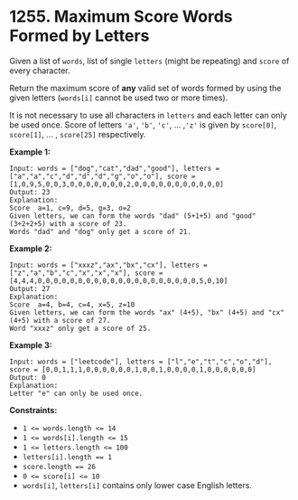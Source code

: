 # 1255. Maximum Score Words Formed by Letters

Given a list of `words`, list of  single `letters` (might be
repeating) and `score` of every character.

Return the maximum score of **any** valid set of words formed by using
the given letters (`words[i]` cannot be used two or more times).

It is not necessary to use all characters in `letters` and each letter
can only be used once. Score of letters `'a'`, `'b'`, `'c'`, ... ,`'z'`
is given by `score[0]`, `score[1]`, ... , `score[25]` respectively.

**Example 1:**

    Input: words = ["dog","cat","dad","good"], letters = ["a","a","c","d","d","d","g","o","o"], score = [1,0,9,5,0,0,3,0,0,0,0,0,0,0,2,0,0,0,0,0,0,0,0,0,0,0]
    Output: 23
    Explanation:
    Score  a=1, c=9, d=5, g=3, o=2
    Given letters, we can form the words "dad" (5+1+5) and "good" (3+2+2+5) with a score of 23.
    Words "dad" and "dog" only get a score of 21.

**Example 2:**

    Input: words = ["xxxz","ax","bx","cx"], letters = ["z","a","b","c","x","x","x"], score = [4,4,4,0,0,0,0,0,0,0,0,0,0,0,0,0,0,0,0,0,0,0,0,5,0,10]
    Output: 27
    Explanation:
    Score  a=4, b=4, c=4, x=5, z=10
    Given letters, we can form the words "ax" (4+5), "bx" (4+5) and "cx" (4+5) with a score of 27.
    Word "xxxz" only get a score of 25.

**Example 3:**

    Input: words = ["leetcode"], letters = ["l","e","t","c","o","d"], score = [0,0,1,1,1,0,0,0,0,0,0,1,0,0,1,0,0,0,0,1,0,0,0,0,0,0]
    Output: 0
    Explanation:
    Letter "e" can only be used once.

**Constraints:**

- `1 <= words.length <= 14`
- `1 <= words[i].length <= 15`
- `1 <= letters.length <= 100`
- `letters[i].length == 1`
- `score.length == 26`
- `0 <= score[i] <= 10`
- `words[i]`, `letters[i]` contains only lower case English letters.
